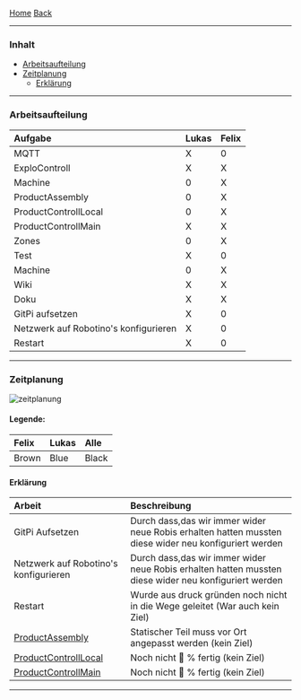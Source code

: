 [Home](home) [Back](DokuSolidus)  

----------

### Inhalt ###
- <a href="#aa">Arbeitsaufteilung</a>
- <a href="#zp">Zeitplanung</a>  
	- <a href="#e">Erklärung</a>

----------

### <a name="aa">Arbeitsaufteilung</a> ###

| Aufgabe| Lukas| Felix| 
| :------- | --- | :---- |
| MQTT| X| 0|
|ExploControll| X| X|
| Machine| 0| X|
| ProductAssembly| 0| X|
| ProductControllLocal| 0| X|
| ProductControllMain| X| X|
| Zones| 0| X|
| Test| X| 0|
| Machine| 0| X|
| Wiki| X| X|
| Doku| X| X|
| GitPi aufsetzen| X| 0|
| Netzwerk auf Robotino's konfigurieren| X| 0|
| Restart| X| 0|
----------

### <a name="zp">Zeitplanung</a> ###

![zeitplanung](https://gitlab.com/solidus/hefei/uploads/defd3276d4dafe59add5227c164072ef/zeitplanung.PNG)

#### <a name="l">Legende:</a>  

| Felix| Lukas| Alle|  
| :------ | --- | :---- |
| Brown| Blue| Black|  


#### <a name="e">Erklärung</a> 

| Arbeit| Beschreibung|   
| :------ | :---- |
| GitPi Aufsetzen| Durch dass,das wir immer wider neue Robis erhalten hatten mussten diese wider neu konfiguriert werden|   
|Netzwerk auf Robotino's konfigurieren|Durch dass,das wir immer wider neue Robis erhalten hatten mussten diese wider neu konfiguriert werden|
|Restart|Wurde aus druck gründen noch nicht in die Wege geleitet (War auch kein Ziel)|
|[ProductAssembly](ProductAssembly)  |Statischer Teil muss vor Ort angepasst werden (kein Ziel)| 
|[ProductControllLocal](ProductControllLocal) | Noch nicht :100: % fertig (kein Ziel)| 
| [ProductControllMain](ProductControllMain)| Noch nicht :100: % fertig (kein Ziel)| 

----------
